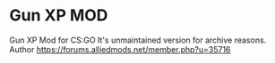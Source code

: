 # Gun XP MOD
Gun XP Mod for CS:GO
It's unmaintained version for archive reasons. Author https://forums.alliedmods.net/member.php?u=35716
